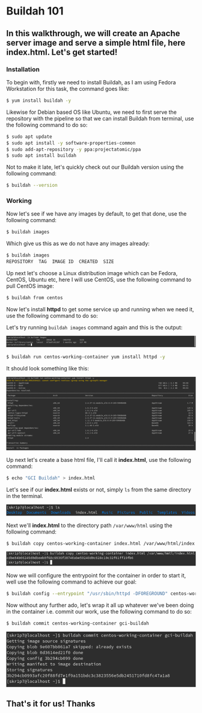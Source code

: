 # Buildah 101

## In this walkthrough, we will create an Apache server image and serve a simple html file, here **index.html**. Let's get started! 

### Installation

To begin with, firstly we need to install Buildah, as I am using Fedora Workstation for this task, the command goes like:

```bash
$ yum install buildah -y
```

Likewise for Debian based OS like Ubuntu, we need to first serve the repository with the pipeline so that we can install Buildah from terminal, use the following command to do so:

```bash
$ sudo apt update
$ sudo apt install -y software-properties-common
$ sudo add-apt-repository -y ppa:projectatomic/ppa
$ sudo apt install buildah
```

Not to make it late, let's quickly check out our Buildah version using the following command:

```bash
$ buildah --version
```
### Working

Now let's see if we have any images by default, to get that done, use the following command:

```bash
$ buildah images
```
Which give us this as we do not have any images already:

```bash
$ buildah images
REPOSITORY  TAG  IMAGE ID  CREATED  SIZE
```

Up next let's choose a Linux distribution image which can be Fedora, CentOS, Ubuntu etc, here I will use CentOS, use the following command to pull CentOS image:

```bash
$ buildah from centos
```
Now let's install **httpd** to get some service up and running when we need it, use the following command to do so:

Let's try running ```buildah images``` command again and this is the output:

![image](img/images.png)

```bash
$ buildah run centos-working-container yum install httpd -y
```
It should look something like this:

![httpd](img/httpd.png)

Up next let's create a base html file, I'll call it **index.html**, use the following command:

```bash
$ echo "GCI Buildah" > index.html
```

Let's see if our **index.html** exists or not, simply ```ls``` from the same directory in the terminal.

![ls](img/ls.png)

Next we'll **index.html** to the directory path ```/var/www/html``` using the following command:

```bash
$ buildah copy centos-working-container index.html /var/www/html/index.html
```

![copy](img/copy.png)

Now we will configure the entrypoint for the container in order to start it, well use the following command to achieve our goal:

```bash
$ buildah config --entrypoint "/usr/sbin/httpd -DFOREGROUND" centos-working-container
```

Now without any further ado, let's wrap it all up whatever we've been doing in the container i.e. commit our work, use the following command to do so:

```bash
$ buildah commit centos-working-container gci-buildah
```
![commit](img/commit.png)

## That's it for us! Thanks




